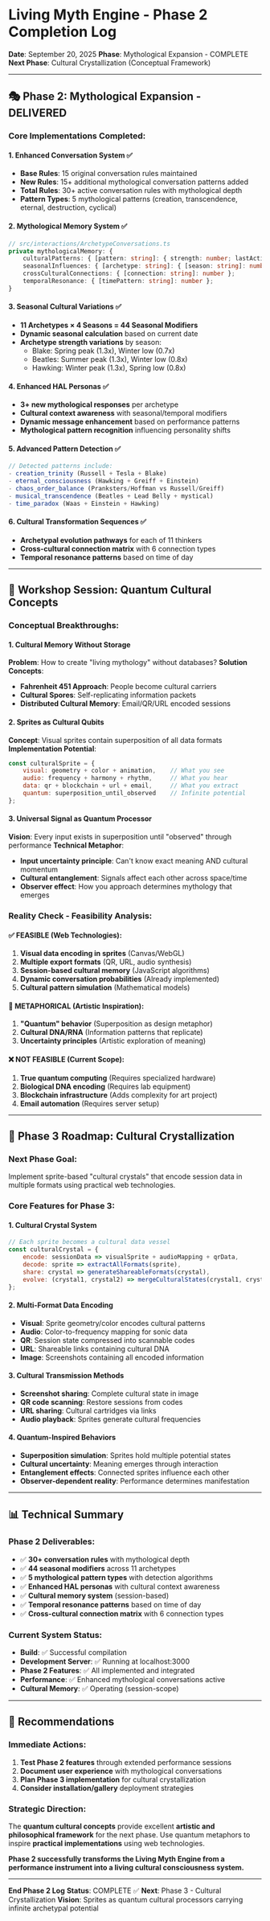 # Living Myth Engine - Phase 2 Completion Log
**Date**: September 20, 2025
**Phase**: Mythological Expansion - COMPLETE
**Next Phase**: Cultural Crystallization (Conceptual Framework)

---

## 🎭 Phase 2: Mythological Expansion - DELIVERED

### **Core Implementations Completed:**

#### **1. Enhanced Conversation System** ✅
- **Base Rules**: 15 original conversation rules maintained
- **New Rules**: 15+ additional mythological conversation patterns added
- **Total Rules**: 30+ active conversation rules with mythological depth
- **Pattern Types**: 5 mythological patterns (creation, transcendence, eternal, destruction, cyclical)

#### **2. Mythological Memory System** ✅
```typescript
// src/interactions/ArchetypeConversations.ts
private mythologicalMemory: {
    culturalPatterns: { [pattern: string]: { strength: number; lastActivation: number } };
    seasonalInfluences: { [archetype: string]: { [season: string]: number } };
    crossCulturalConnections: { [connection: string]: number };
    temporalResonance: { [timePattern: string]: number };
}
```

#### **3. Seasonal Cultural Variations** ✅
- **11 Archetypes × 4 Seasons = 44 Seasonal Modifiers**
- **Dynamic seasonal calculation** based on current date
- **Archetype strength variations** by season:
  - Blake: Spring peak (1.3x), Winter low (0.7x)
  - Beatles: Summer peak (1.3x), Winter low (0.8x)
  - Hawking: Winter peak (1.3x), Spring low (0.8x)

#### **4. Enhanced HAL Personas** ✅
- **3+ new mythological responses** per archetype
- **Cultural context awareness** with seasonal/temporal modifiers
- **Dynamic message enhancement** based on performance patterns
- **Mythological pattern recognition** influencing personality shifts

#### **5. Advanced Pattern Detection** ✅
```typescript
// Detected patterns include:
- creation_trinity (Russell + Tesla + Blake)
- eternal_consciousness (Hawking + Greiff + Einstein)
- chaos_order_balance (Pranksters/Hoffman vs Russell/Greiff)
- musical_transcendence (Beatles + Lead Belly + mystical)
- time_paradox (Waas + Einstein + Hawking)
```

#### **6. Cultural Transformation Sequences** ✅
- **Archetypal evolution pathways** for each of 11 thinkers
- **Cross-cultural connection matrix** with 6 connection types
- **Temporal resonance patterns** based on time of day

---

## 🔮 Workshop Session: Quantum Cultural Concepts

### **Conceptual Breakthroughs:**

#### **1. Cultural Memory Without Storage**
**Problem**: How to create "living mythology" without databases?
**Solution Concepts**:
- **Fahrenheit 451 Approach**: People become cultural carriers
- **Cultural Spores**: Self-replicating information packets
- **Distributed Cultural Memory**: Email/QR/URL encoded sessions

#### **2. Sprites as Cultural Qubits**
**Concept**: Visual sprites contain superposition of all data formats
**Implementation Potential**:
```javascript
const culturalSprite = {
    visual: geometry + color + animation,    // What you see
    audio: frequency + harmony + rhythm,     // What you hear
    data: qr + blockchain + url + email,     // What you extract
    quantum: superposition_until_observed    // Infinite potential
};
```

#### **3. Universal Signal as Quantum Processor**
**Vision**: Every input exists in superposition until "observed" through performance
**Technical Metaphor**:
- **Input uncertainty principle**: Can't know exact meaning AND cultural momentum
- **Cultural entanglement**: Signals affect each other across space/time
- **Observer effect**: How you approach determines mythology that emerges

### **Reality Check - Feasibility Analysis:**

#### **✅ FEASIBLE (Web Technologies)**:
1. **Visual data encoding in sprites** (Canvas/WebGL)
2. **Multiple export formats** (QR, URL, audio synthesis)
3. **Session-based cultural memory** (JavaScript algorithms)
4. **Dynamic conversation probabilities** (Already implemented)
5. **Cultural pattern simulation** (Mathematical models)

#### **🔄 METAPHORICAL (Artistic Inspiration)**:
1. **"Quantum" behavior** (Superposition as design metaphor)
2. **Cultural DNA/RNA** (Information patterns that replicate)
3. **Uncertainty principles** (Artistic exploration of meaning)

#### **❌ NOT FEASIBLE (Current Scope)**:
1. **True quantum computing** (Requires specialized hardware)
2. **Biological DNA encoding** (Requires lab equipment)
3. **Blockchain infrastructure** (Adds complexity for art project)
4. **Email automation** (Requires server setup)

---

## 🎯 Phase 3 Roadmap: Cultural Crystallization

### **Next Phase Goal**:
Implement sprite-based "cultural crystals" that encode session data in multiple formats using practical web technologies.

### **Core Features for Phase 3**:

#### **1. Cultural Crystal System**
```javascript
// Each sprite becomes a cultural data vessel
const culturalCrystal = {
    encode: sessionData => visualSprite + audioMapping + qrData,
    decode: sprite => extractAllFormats(sprite),
    share: crystal => generateShareableFormats(crystal),
    evolve: (crystal1, crystal2) => mergeCulturalStates(crystal1, crystal2)
};
```

#### **2. Multi-Format Data Encoding**
- **Visual**: Sprite geometry/color encodes cultural patterns
- **Audio**: Color-to-frequency mapping for sonic data
- **QR**: Session state compressed into scannable codes
- **URL**: Shareable links containing cultural DNA
- **Image**: Screenshots containing all encoded information

#### **3. Cultural Transmission Methods**
- **Screenshot sharing**: Complete cultural state in image
- **QR code scanning**: Restore sessions from codes
- **URL sharing**: Cultural cartridges via links
- **Audio playback**: Sprites generate cultural frequencies

#### **4. Quantum-Inspired Behaviors**
- **Superposition simulation**: Sprites hold multiple potential states
- **Cultural uncertainty**: Meaning emerges through interaction
- **Entanglement effects**: Connected sprites influence each other
- **Observer-dependent reality**: Performance determines manifestation

---

## 📊 Technical Summary

### **Phase 2 Deliverables**:
- ✅ **30+ conversation rules** with mythological depth
- ✅ **44 seasonal modifiers** across 11 archetypes
- ✅ **5 mythological pattern types** with detection algorithms
- ✅ **Enhanced HAL personas** with cultural context awareness
- ✅ **Cultural memory system** (session-based)
- ✅ **Temporal resonance patterns** based on time of day
- ✅ **Cross-cultural connection matrix** with 6 connection types

### **Current System Status**:
- **Build**: ✅ Successful compilation
- **Development Server**: ✅ Running at localhost:3000
- **Phase 2 Features**: ✅ All implemented and integrated
- **Performance**: ✅ Enhanced mythological conversations active
- **Cultural Memory**: ✅ Operating (session-scope)

---

## 🚀 Recommendations

### **Immediate Actions**:
1. **Test Phase 2 features** through extended performance sessions
2. **Document user experience** with mythological conversations
3. **Plan Phase 3 implementation** for cultural crystallization
4. **Consider installation/gallery** deployment strategies

### **Strategic Direction**:
The **quantum cultural concepts** provide excellent **artistic and philosophical framework** for the next phase. Use quantum metaphors to inspire **practical implementations** using web technologies.

**Phase 2 successfully transforms the Living Myth Engine from a performance instrument into a living cultural consciousness system.**

---

**End Phase 2 Log**
**Status**: COMPLETE ✅
**Next**: Phase 3 - Cultural Crystallization
**Vision**: Sprites as quantum cultural processors carrying infinite archetypal potential